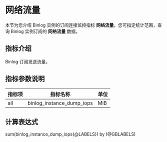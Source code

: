 # 网络流量

本节为您介绍 Binlog 实例的订阅连接监控指标 **网络流量**。您可指定统计范围，查询 Binlog 实例订阅的 **网络流量** 数据。

## 指标介绍

Binlog 订阅发送流量。

## 指标参数说明

| **指标项** |   **指标名称**    | **单位** |
|---------|---------------|--------|
| all     | binlog_instance_dump_iops | MiB      |

## 计算表达式

sum(binlog_instance_dump_iops{@LABELS}) by (@GBLABELS)
